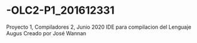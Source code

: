 # -OLC2-P1_201612331
Proyecto 1, Compiladores 2, Junio 2020
IDE para compilacion del Lenguaje Augus
Creado por José Wannan
